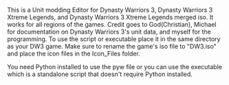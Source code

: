 This is a Unit modding Editor for Dynasty Warriors 3, Dynasty Warriors 3 Xtreme Legends, and Dynasty Warriors 3 Xtreme Legends merged iso. It works for all regions of the games. Credit goes to God(Christian), Michael for documentation on Dynasty Warriors 3's unit data, and myself for the programming. To use the script or executable place it in the same directory as your DW3 game. Make sure to rename the game's iso file to "DW3.iso" and place the icon files in the Icon_Files folder.

You need Python installed to use the pyw file or you can use the executable which is a standalone script that doesn't require Python installed.
